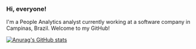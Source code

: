 ### Hi, everyone!

I'm a People Analytics analyst currently working at a software company in Campinas, Brazil. Welcome to my GitHub!

[![Anurag's GitHub stats](https://github-readme-stats.vercel.app/api?username=higor-gomes93)](https://github.com/anuraghazra/github-readme-stats)
